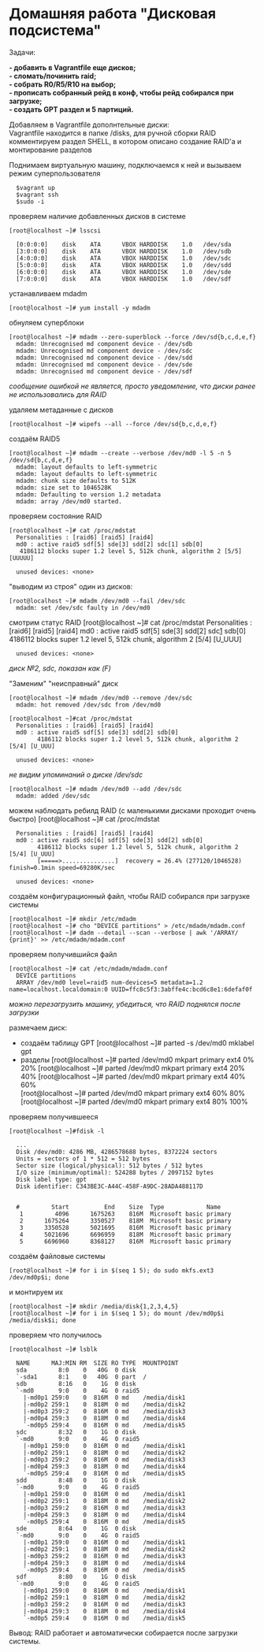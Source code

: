  # Домашняя работа "Дисковая подсистема" #

Задачи:  

**-    добавить в Vagrantfile еще дисков;**  
**-    сломать/починить raid;**  
**-    собрать R0/R5/R10 на выбор;**  
**-    прописать собранный рейд в конф, чтобы рейд собирался при загрузке;**  
**-    создать GPT раздел и 5 партиций.**  

Добавляем в Vagrantfile дополнтельные диски:  
Vagrantfile находится в папке /disks, для ручной сборки RAID комментируем раздел SHELL, в котором описано создание RAID'a и монтирование разделов

Поднимаем виртуальную машину, подключаемся к ней и вызываем режим суперпользователя

      $vagrant up  
      $vagrant ssh  
      $sudo -i  

проверяем наличие добавленных дисков в системе  

    [root@localhost ~]# lsscsi  

      [0:0:0:0]    disk    ATA      VBOX HARDDISK    1.0   /dev/sda 
      [3:0:0:0]    disk    ATA      VBOX HARDDISK    1.0   /dev/sdb 
      [4:0:0:0]    disk    ATA      VBOX HARDDISK    1.0   /dev/sdc 
      [5:0:0:0]    disk    ATA      VBOX HARDDISK    1.0   /dev/sdd 
      [6:0:0:0]    disk    ATA      VBOX HARDDISK    1.0   /dev/sde 
      [7:0:0:0]    disk    ATA      VBOX HARDDISK    1.0   /dev/sdf 

устанавливаем mdadm  

    [root@localhost ~]# yum install -y mdadm

обнуляем суперблоки  

    [root@localhost ~]# mdadm --zero-superblock --force /dev/sd{b,c,d,e,f}
      mdadm: Unrecognised md component device - /dev/sdb
      mdadm: Unrecognised md component device - /dev/sdc
      mdadm: Unrecognised md component device - /dev/sdd
      mdadm: Unrecognised md component device - /dev/sde
      mdadm: Unrecognised md component device - /dev/sdf
 *сообщение ошибкой не является, просто уведомление, что диски ранее не использовались для RAID*

удаляем метаданные с дисков  

    [root@localhost ~]# wipefs --all --force /dev/sd{b,c,d,e,f}

создаём RAID5  

    [root@localhost ~]# mdadm --create --verbose /dev/md0 -l 5 -n 5 /dev/sd{b,c,d,e,f}
      mdadm: layout defaults to left-symmetric
      mdadm: layout defaults to left-symmetric
      mdadm: chunk size defaults to 512K
      mdadm: size set to 1046528K
      mdadm: Defaulting to version 1.2 metadata
      mdadm: array /dev/md0 started.

проверяем состояние RAID  

    [root@localhost ~]# cat /proc/mdstat
      Personalities : [raid6] [raid5] [raid4] 
      md0 : active raid5 sdf[5] sde[3] sdd[2] sdc[1] sdb[0]
       4186112 blocks super 1.2 level 5, 512k chunk, algorithm 2 [5/5] [UUUUU]
      
      unused devices: <none>

"выводим из строя" один из дисков:  

    [root@localhost ~]# mdadm /dev/md0 --fail /dev/sdc
      mdadm: set /dev/sdc faulty in /dev/md0

смотрим статус RAID
    [root@localhost ~]# cat /proc/mdstat
      Personalities : [raid6] [raid5] [raid4] 
      md0 : active raid5 sdf[5] sde[3] sdd[2] sdc[1](F) sdb[0]
            4186112 blocks super 1.2 level 5, 512k chunk, algorithm 2 [5/4] [U_UUU]
      
      unused devices: <none>
*диск №2, sdc, показан как (F)*

"Заменим" "неисправный" диск  

    [root@localhost ~]# mdadm /dev/md0 --remove /dev/sdc
      mdadm: hot removed /dev/sdc from /dev/md0

    [root@localhost ~]#cat /proc/mdstat
      Personalities : [raid6] [raid5] [raid4] 
      md0 : active raid5 sdf[5] sde[3] sdd[2] sdb[0]
            4186112 blocks super 1.2 level 5, 512k chunk, algorithm 2 [5/4] [U_UUU]
      
      unused devices: <none>
*не видим упоминаний о диске /dev/sdc*

    [root@localhost ~]# mdadm /dev/md0 --add /dev/sdc
      mdadm: added /dev/sdc

можем наблюдать ребилд RAID (с маленькими дисками проходит очень быстро)
    [root@localhost ~]# cat /proc/mdstat

      Personalities : [raid6] [raid5] [raid4] 
      md0 : active raid5 sdc[6] sdf[5] sde[3] sdd[2] sdb[0]
            4186112 blocks super 1.2 level 5, 512k chunk, algorithm 2 [5/4] [U_UUU]
            [=====>...............]  recovery = 26.4% (277120/1046528) finish=0.1min speed=69280K/sec
      
      unused devices: <none>

создаём конфигурационный файл, чтобы RAID собирался при загрузке системы  

    [root@localhost ~]# mkdir /etc/mdadm
    [root@localhost ~]# cho "DEVICE partitions" > /etc/mdadm/mdadm.conf
    [root@localhost ~]# dadm --detail --scan --verbose | awk '/ARRAY/ {print}' >> /etc/mdadm/mdadm.conf

проверяем получившийся файл  

    [root@localhost ~]# сat /etc/mdadm/mdadm.conf 
      DEVICE partitions
      ARRAY /dev/md0 level=raid5 num-devices=5 metadata=1.2 name=localhost.localdomain:0 UUID=ffc8c5f3:3abffe4c:bcd6c8e1:6defaf0f
*можно перезагрузить машину, убедиться, что RAID поднялся после загрузки*

 размечаем диск:
 - создаём таблицу GPT
    [root@localhost ~]# parted -s /dev/md0 mklabel gpt
 - разделы
    [root@localhost ~]# parted /dev/md0 mkpart primary ext4 0% 20%
    [root@localhost ~]# parted /dev/md0 mkpart primary ext4 20% 40% 
    [root@localhost ~]# parted /dev/md0 mkpart primary ext4 40% 60%  
    [root@localhost ~]# parted /dev/md0 mkpart primary ext4 60% 80%          
    [root@localhost ~]# parted /dev/md0 mkpart primary ext4 80% 100%     

проверяем получившееся  

    [root@localhost ~]#fdisk -l

      ...
      Disk /dev/md0: 4286 MB, 4286578688 bytes, 8372224 sectors
      Units = sectors of 1 * 512 = 512 bytes
      Sector size (logical/physical): 512 bytes / 512 bytes
      I/O size (minimum/optimal): 524288 bytes / 2097152 bytes
      Disk label type: gpt
      Disk identifier: C343BE3C-A44C-458F-A9DC-28ADA488117D


      #         Start          End    Size  Type            Name
       1         4096      1675263    816M  Microsoft basic primary
       2      1675264      3350527    818M  Microsoft basic primary
       3      3350528      5021695    816M  Microsoft basic primary
       4      5021696      6696959    818M  Microsoft basic primary
       5      6696960      8368127    816M  Microsoft basic primary

создаём файловые системы  

    [root@localhost ~]# for i in $(seq 1 5); do sudo mkfs.ext3 /dev/md0p$i; done

 и монтируем их  
 
    [root@localhost ~]# mkdir /media/disk{1,2,3,4,5}
    [root@localhost ~]# for i in $(seq 1 5); do mount /dev/md0p$i /media/disk$i; done

проверяем что получилось 

    [root@localhost ~]# lsblk  

      NAME      MAJ:MIN RM  SIZE RO TYPE  MOUNTPOINT
      sda         8:0    0   40G  0 disk  
      `-sda1      8:1    0   40G  0 part  /
      sdb         8:16   0    1G  0 disk  
      `-md0       9:0    0    4G  0 raid5 
        |-md0p1 259:0    0  816M  0 md    /media/disk1
        |-md0p2 259:1    0  818M  0 md    /media/disk2
        |-md0p3 259:2    0  816M  0 md    /media/disk3
        |-md0p4 259:3    0  818M  0 md    /media/disk4
        `-md0p5 259:4    0  816M  0 md    /media/disk5
      sdc         8:32   0    1G  0 disk  
      `-md0       9:0    0    4G  0 raid5 
        |-md0p1 259:0    0  816M  0 md    /media/disk1
        |-md0p2 259:1    0  818M  0 md    /media/disk2
        |-md0p3 259:2    0  816M  0 md    /media/disk3
        |-md0p4 259:3    0  818M  0 md    /media/disk4
        `-md0p5 259:4    0  816M  0 md    /media/disk5
      sdd         8:48   0    1G  0 disk  
      `-md0       9:0    0    4G  0 raid5 
        |-md0p1 259:0    0  816M  0 md    /media/disk1
        |-md0p2 259:1    0  818M  0 md    /media/disk2
        |-md0p3 259:2    0  816M  0 md    /media/disk3
        |-md0p4 259:3    0  818M  0 md    /media/disk4
        `-md0p5 259:4    0  816M  0 md    /media/disk5
      sde         8:64   0    1G  0 disk  
      `-md0       9:0    0    4G  0 raid5 
        |-md0p1 259:0    0  816M  0 md    /media/disk1
        |-md0p2 259:1    0  818M  0 md    /media/disk2
        |-md0p3 259:2    0  816M  0 md    /media/disk3
        |-md0p4 259:3    0  818M  0 md    /media/disk4
        `-md0p5 259:4    0  816M  0 md    /media/disk5
      sdf         8:80   0    1G  0 disk  
      `-md0       9:0    0    4G  0 raid5 
        |-md0p1 259:0    0  816M  0 md    /media/disk1
        |-md0p2 259:1    0  818M  0 md    /media/disk2
        |-md0p3 259:2    0  816M  0 md    /media/disk3
        |-md0p4 259:3    0  818M  0 md    /media/disk4
        `-md0p5 259:4    0  816M  0 md    /media/disk5

Вывод: RAID работает и автоматически собирается после загрузки системы.
